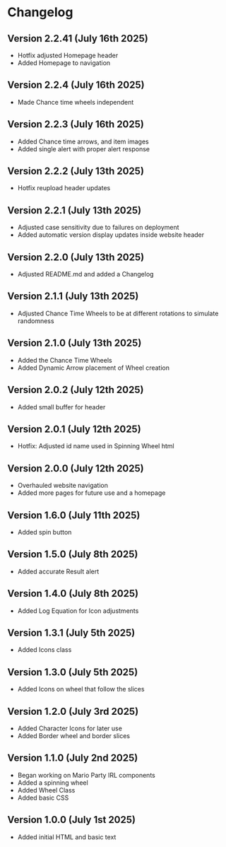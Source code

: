 # Changelog
## Version 2.2.41 (July 16th 2025)
* Hotfix adjusted Homepage header
* Added Homepage to navigation 

## Version 2.2.4 (July 16th 2025)
* Made Chance time wheels independent 

## Version 2.2.3 (July 16th 2025)
* Added Chance time arrows, and item images
* Added single alert with proper alert response

## Version 2.2.2 (July 13th 2025)
* Hotfix reupload header updates

## Version 2.2.1 (July 13th 2025)
* Adjusted case sensitivity due to failures on deployment
* Added automatic version display updates inside website header 

## Version 2.2.0 (July 13th 2025)
* Adjusted README.md and added a Changelog

## Version 2.1.1 (July 13th 2025)
* Adjusted Chance Time Wheels to be at different rotations to simulate randomness

## Version 2.1.0 (July 13th 2025)
* Added the Chance Time Wheels
* Added Dynamic Arrow placement of Wheel creation

## Version 2.0.2 (July 12th 2025)
* Added small buffer for header

## Version 2.0.1 (July 12th 2025)
* Hotfix: Adjusted id name used in Spinning Wheel html

## Version 2.0.0 (July 12th 2025)
* Overhauled website navigation
* Added more pages for future use and a homepage

## Version 1.6.0 (July 11th 2025)
* Added spin button

## Version 1.5.0 (July 8th 2025)
* Added accurate Result alert

## Version 1.4.0 (July 8th 2025)
* Added Log Equation for Icon adjustments

## Version 1.3.1 (July 5th 2025)
* Added Icons class

## Version 1.3.0 (July 5th 2025)
* Added Icons on wheel that follow the slices

## Version 1.2.0 (July 3rd 2025)
* Added Character Icons for later use
* Added Border wheel and border slices

## Version 1.1.0 (July 2nd 2025)
* Began working on Mario Party IRL components
* Added a spinning wheel
* Added Wheel Class
* Added basic CSS

## Version 1.0.0 (July 1st 2025)
* Added initial HTML and basic text